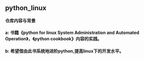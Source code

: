## python_linux

**仓库内容与背景**
#### a: 书籍《python for linux System Administration and Automated Operation》，《python cookbook》内容的实践。
#### b: 希望借由此书系统地进阶python,提高linux下的开发水平。
